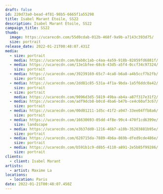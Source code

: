 ```yaml
---
draft: false
id: 220d73a0-bead-4f81-98b5-6665f1a55298
title: Isabel Marant Étoile, SS22
description: Isabel Marant Étoile, SS22
campaign_title: SS22
thumb:
  image: https://ucarecdn.com/55d0cdab-012b-468f-9a9b-a7143c393d75/
  size: portrait
release_date: 2022-01-21T00:48:07.431Z
media:
  - size: portrait
    media: https://ucarecdn.com/8ab8c1ab-c4aa-4a59-918b-82859fd6881f/
  - media: https://ucarecdn.com/13e1bfee-68c6-43d5-a5f4-0ccf34c97324/
    size: portrait
  - media: https://ucarecdn.com/39239169-65c7-4ca8-b6a8-a4b5ccf7b2fb/
    size: portrait
  - media: https://ucarecdn.com/2dd81c85-531a-4f1a-9bda-1a5f6ddc0a42/
    size: portrait
  - size: portrait
    media: https://ucarecdn.com/9096d3d5-5819-49ba-ab4a-a87f317e31f2/
  - media: https://ucarecdn.com/adf9dcb8-b0cd-4ba6-b47b-ce4c60af3c67/
    size: portrait
  - media: https://ucarecdn.com/00d01211-1d5c-41f2-a947-33ee04ffb8a6/
    size: portrait
  - media: https://ucarecdn.com/16630693-05dd-4f8e-99c4-470f1cd6399e/
    size: landscape
  - media: https://ucarecdn.com/e3b37dd0-1216-46b7-a10b-35203881b95e/
    size: portrait
  - media: https://ucarecdn.com/628715da-7889-4b6a-869b-dfed9cde486e/
    size: portrait
  - media: https://ucarecdn.com/b591b1c9-d8b5-4110-a891-2e5b85f99286/
    size: portrait
clients:
  - client: Isabel Marant
artists:
  - artist: Maxime La
locations:
  - location: Paris
date: 2022-01-21T00:48:07.450Z
---
```

